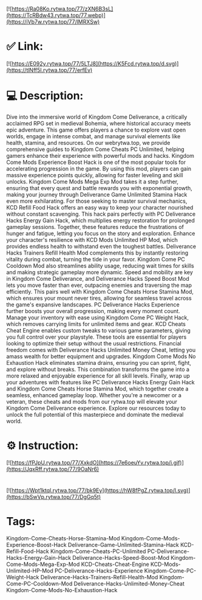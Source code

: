 [![https://Ra08Ko.rytwa.top/77/zXN6B3sL](https://TcRBdw43.rytwa.top/77.webp)](https://iVb7w.rytwa.top/77/lMRXSw)
# ✅ Link:
[![https://E092y.rytwa.top/77/5LTJ8](https://K5Fcd.rytwa.top/d.svg)](https://tlNff5I.rytwa.top/77/erfEv)
# 💻 Description:
Dive into the immersive world of Kingdom Come Deliverance, a critically acclaimed RPG set in medieval Bohemia, where historical accuracy meets epic adventure. This game offers players a chance to explore vast open worlds, engage in intense combat, and manage survival elements like health, stamina, and resources. On our webrytwa.top, we provide comprehensive guides to Kingdom Come Cheats PC Unlimited, helping gamers enhance their experience with powerful mods and hacks.
Kingdom Come Mods Experience Boost Hack is one of the most popular tools for accelerating progression in the game. By using this mod, players can gain massive experience points quickly, allowing for faster leveling and skill unlocks. Kingdom Come Mods Mega Exp Mod takes it a step further, ensuring that every quest and battle rewards you with exponential growth, making your journey through Deliverance Game Unlimited Stamina Hack even more exhilarating.
For those seeking to master survival mechanics, KCD Refill Food Hack offers an easy way to keep your character nourished without constant scavenging. This hack pairs perfectly with PC Deliverance Hacks Energy Gain Hack, which multiplies energy restoration for prolonged gameplay sessions. Together, these features reduce the frustrations of hunger and fatigue, letting you focus on the story and exploration.
Enhance your character's resilience with KCD Mods Unlimited HP Mod, which provides endless health to withstand even the toughest battles. Deliverance Hacks Trainers Refill Health Mod complements this by instantly restoring vitality during combat, turning the tide in your favor. Kingdom Come PC Cooldown Mod also streamlines ability usage, reducing wait times for skills and making strategic gameplay more dynamic.
Speed and mobility are key in Kingdom Come Deliverance, and Deliverance Hacks Speed Boost Mod lets you move faster than ever, outpacing enemies and traversing the map efficiently. This pairs well with Kingdom Come Cheats Horse Stamina Mod, which ensures your mount never tires, allowing for seamless travel across the game's expansive landscapes. PC Deliverance Hacks Experience further boosts your overall progression, making every moment count.
Manage your inventory with ease using Kingdom Come PC Weight Hack, which removes carrying limits for unlimited items and gear. KCD Cheats Cheat Engine enables custom tweaks to various game parameters, giving you full control over your playstyle. These tools are essential for players looking to optimize their setup without the usual restrictions.
Financial freedom comes with Deliverance Hacks Unlimited Money Cheat, letting you amass wealth for better equipment and upgrades. Kingdom Come Mods No Exhaustion Hack eliminates stamina drains, ensuring you can sprint, fight, and explore without breaks. This combination transforms the game into a more relaxed and enjoyable experience for all skill levels.
Finally, wrap up your adventures with features like PC Deliverance Hacks Energy Gain Hack and Kingdom Come Cheats Horse Stamina Mod, which together create a seamless, enhanced gameplay loop. Whether you're a newcomer or a veteran, these cheats and mods from our rytwa.top will elevate your Kingdom Come Deliverance experience. Explore our resources today to unlock the full potential of this masterpiece and dominate the medieval world.

# ⚙️ Instruction:
[![https://fPJpU.rytwa.top/77/XxkdO](https://7e6oeuYv.rytwa.top/i.gif)](https://JqxRff.rytwa.top/77/9OaNr6)
#
[![https://Wpt1ktql.rytwa.top/77/bk9Ey](https://hW8fPgZ.rytwa.top/l.svg)](https://bSwVp.rytwa.top/77/DgGq5t)
# Tags:
Kingdom-Come-Cheats-Horse-Stamina-Mod Kingdom-Come-Mods-Experience-Boost-Hack Deliverance-Game-Unlimited-Stamina-Hack KCD-Refill-Food-Hack Kingdom-Come-Cheats-PC-Unlimited PC-Deliverance-Hacks-Energy-Gain-Hack Deliverance-Hacks-Speed-Boost-Mod Kingdom-Come-Mods-Mega-Exp-Mod KCD-Cheats-Cheat-Engine KCD-Mods-Unlimited-HP-Mod PC-Deliverance-Hacks-Experience Kingdom-Come-PC-Weight-Hack Deliverance-Hacks-Trainers-Refill-Health-Mod Kingdom-Come-PC-Cooldown-Mod Deliverance-Hacks-Unlimited-Money-Cheat Kingdom-Come-Mods-No-Exhaustion-Hack





